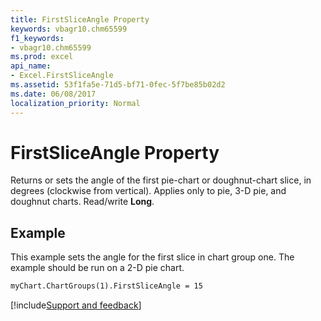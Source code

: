 ```yaml
---
title: FirstSliceAngle Property
keywords: vbagr10.chm65599
f1_keywords:
- vbagr10.chm65599
ms.prod: excel
api_name:
- Excel.FirstSliceAngle
ms.assetid: 53f1fa5e-71d5-bf71-0fec-5f7be85b02d2
ms.date: 06/08/2017
localization_priority: Normal
---
```



# FirstSliceAngle Property

Returns or sets the angle of the first pie-chart or doughnut-chart slice, in degrees (clockwise from vertical). Applies only to pie, 3-D pie, and doughnut charts. Read/write  **Long**.


## Example

This example sets the angle for the first slice in chart group one. The example should be run on a 2-D pie chart.


```vb
myChart.ChartGroups(1).FirstSliceAngle = 15
```

[!include[Support and feedback](~/includes/feedback-boilerplate.md)]